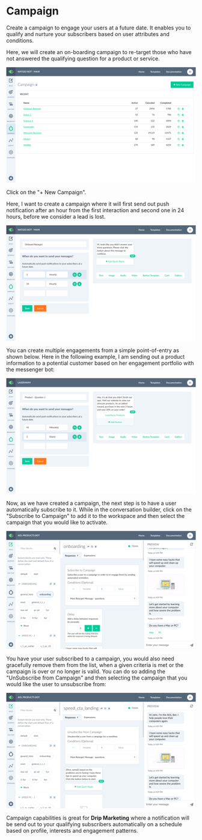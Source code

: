 # Campaign

Create a campaign to engage your users at a future date. It enables you to qualify and nurture your subscribers based on user attributes and conditions.

Here, we will create an on-boarding campaign to re-target those who have not answered the qualifying question for a product or service.

![](./campaign-home.png)

Click on the "+ New Campaign". 

Here, I want to create a campaign where it will first send out push notification after an hour from the first interaction and second one in 24 hours, before we consider a lead is lost.

![](./campaign-detail.png)

You can create multiple engagements from a simple point-of-entry as shown below. Here in the following example, I am sending out a product information to a potential customer based on her engagement portfolio with the messenger bot:

![](./laseraway.png)


Now, as we have created a campaign, the next step is to have a user automatically subscribe to it. While in the conversation builder, click on the "Subscribe to Campaign" to add it to the workspace and then select the campaign that you would like to activate.

![](./subscribe-to-campaign.png)


You have your user subscribed to a campaign, you would also need gracefully remove them from the list, when a given criteria is met or the campaign is over or no longer is valid. You can do so adding the "UnSubscribe from Campaign" and then selecting the campaign that you would like the user to unsubscribe from:

![](./unsubscribe-from-campaign.png)


Campaign capabilities is great for **Drip Marketing** where a notification will be send out to your qualifying subscribers automatically on a schedule based on profile, interests and engagement patterns.